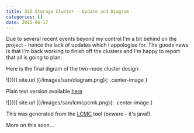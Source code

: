 ```yaml
---
title: SSD Storage Cluster - Update and Diagram
categories: []
date: 2015-06-17
---
```


Due to several recent events beyond my control I'm a bit behind on the project - hence the lack of updates which I appologise for.
The goods news is that I'm back working to finish off the clusters and I'm happy to report that all is going to plan.

Here is the final digram of the two-node cluster design:

![]({{ site.url }}/images/san/diagram.png){: .center-image }

Plain text version available [here](https://gist.github.com/sammcj/0503007ceb5038a0de3c)

![]({{ site.url }}/images/san/lcmcpcmk.png){: .center-image }

This was generated from the [LCMC](http://github.com/rasto/lcmc) tool (beware - it's java!).

More on this soon...